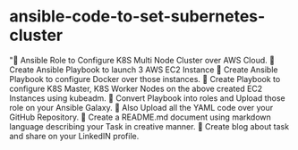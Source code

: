 # ansible-code-to-set-subernetes-cluster
"📌 Ansible Role to Configure K8S Multi Node Cluster over AWS Cloud.
🔅 Create Ansible Playbook to launch 3 AWS EC2 Instance
🔅 Create Ansible Playbook to configure Docker over those instances.
🔅 Create Playbook to configure K8S Master, K8S Worker Nodes on the above created EC2 Instances using kubeadm.
🔅 Convert Playbook into roles and Upload those role on your Ansible Galaxy. 
🔅 Also Upload all the YAML code over your GitHub Repository.
🔅 Create a README.md document using markdown language describing your Task in creative manner. 
🔅 Create blog about task and share on your LinkedIN profile.
